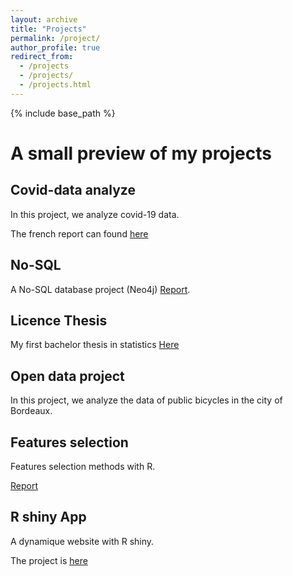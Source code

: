 ```yaml
---
layout: archive
title: "Projects"
permalink: /project/
author_profile: true
redirect_from:
  - /projects
  - /projects/
  - /projects.html
---
```


{% include base_path %}


# A small preview of my projects

## Covid-data analyze

In this project, we analyze covid-19 data.

The french report can found [here](http://mervagbo.github.io/projets/covid.html)

## No-SQL

A No-SQL database project (Neo4j) [Report](http://mervagbo.github.io/projets/NoSQL.pdf).

## Licence Thesis 
My first bachelor thesis in statistics [Here](http://mervagbo.github.io/projets/memoire_licence.pdf)

## Open data project

In this project, we analyze the data of public bicycles in the city of Bordeaux.

## Features selection

Features selection methods with R.

[Report](http://mervagbo.github.io/projets/stats.html)

## R shiny App

A dynamique website with R shiny.
 
The project is [here](https://mervagbo.shinyapps.io/ulule/)
